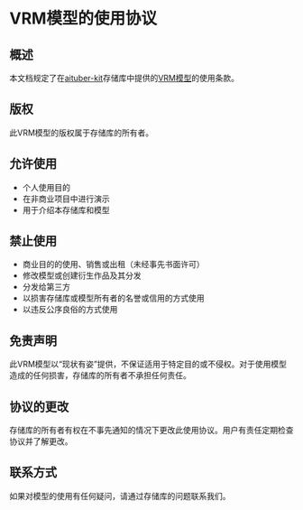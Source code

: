 # VRM模型的使用协议

## 概述

本文档规定了在[aituber-kit](https://github.com/tegnike/aituber-kit)存储库中提供的[VRM模型](https://github.com/tegnike/aituber-kit/blob/feature/update-instructions/public/AvatarSample_B.vrm)的使用条款。

## 版权

此VRM模型的版权属于存储库的所有者。

## 允许使用

- 个人使用目的
- 在非商业项目中进行演示
- 用于介绍本存储库和模型

## 禁止使用

- 商业目的的使用、销售或出租（未经事先书面许可）
- 修改模型或创建衍生作品及其分发
- 分发给第三方
- 以损害存储库或模型所有者的名誉或信用的方式使用
- 以违反公序良俗的方式使用

## 免责声明

此VRM模型以“现状有姿”提供，不保证适用于特定目的或不侵权。对于使用模型造成的任何损害，存储库的所有者不承担任何责任。

## 协议的更改

存储库的所有者有权在不事先通知的情况下更改此使用协议。用户有责任定期检查协议并了解更改。

## 联系方式

如果对模型的使用有任何疑问，请通过存储库的问题联系我们。
